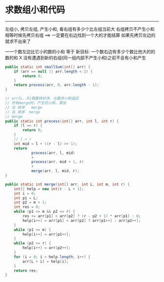 # 求数组小和代码

---

左组小, 拷贝左组, 产生小和, 看右组有多少个比左组当前大
右组拷贝不产生小和
相等时候先拷贝右组 ==> 一定要在右边找到一个大的才能结算
 如果先拷贝左边的就求不出来了

一一个数左边比它小的数的小和 等于 
新目标: 一个数右边有多少个数比他大的的数的和
X 没有遭遇到新的右组(同一组内部不产生小和)之前不会有小和产生

```java
public static int smallSum(int[] arr) {
    if (arr == null || arr.length < 2) {
        return 0;
    }
    return process(arr, 0, arr.length - 1);
}

// arr[L..R]既要排好序，也要求小和返回
// 所有merge时，产生的小和，累加
// 左 排序   merge
// 右 排序  merge
// merge
public static int process(int[] arr, int l, int r) {
    if (l == r) {
        return 0;
    }
    // l < r
    int mid = l + ((r - l) >> 1);
    return 
            process(arr, l, mid) 
            + 
            process(arr, mid + 1, r) 
            + 
            merge(arr, l, mid, r);
}

public static int merge(int[] arr, int L, int m, int r) {
    int[] help = new int[r - L + 1];
    int i = 0;
    int p1 = L;
    int p2 = m + 1;
    int res = 0;
    while (p1 <= m && p2 <= r) {
        res += arr[p1] < arr[p2] ? (r - p2 + 1) * arr[p1] : 0;
        help[i++] = arr[p1] < arr[p2] ? arr[p1++] : arr[p2++];
    }
    while (p1 <= m) {
        help[i++] = arr[p1++];
    }
    while (p2 <= r) {
        help[i++] = arr[p2++];
    }
    for (i = 0; i < help.length; i++) {
        arr[L + i] = help[i];
    }
    return res;
}

```